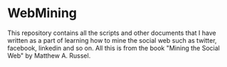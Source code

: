 # WebMining

This repository contains all the scripts and other documents that I have written as a part of learning how to mine the social web such as twitter, facebook, linkedin and so on.
All this is from the book "Mining the Social Web" by Matthew A. Russel.
